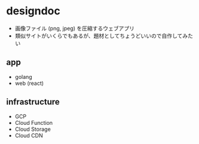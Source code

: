 # designdoc
- 画像ファイル (png, jpeg) を圧縮するウェブアプリ
- 類似サイトがいくらでもあるが、題材としてちょうどいいので自作してみたい

## app
- golang
- web (react)

## infrastructure
- GCP
- Cloud Function
- Cloud Storage
- Cloud CDN
